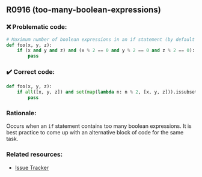 ## R0916 (too-many-boolean-expressions)

### :x: Problematic code:

```python
# Maximum number of boolean expressions in an if statement (by default max is 5)
def foo(x, y, z):
    if (x and y and z) and (x % 2 == 0 and y % 2 == 0 and z % 2 == 0):
        pass
```

### :heavy_check_mark: Correct code:

```python
def foo(x, y, z):
    if all([x, y, z]) and set(map(lambda n: n % 2, [x, y, z])).issubset({0}):
        pass
```

### Rationale:

Occurs when an `if` statement contains too many boolean expressions. It is best practice
to come up with an alternative block of code for the same task.

### Related resources:

- [Issue Tracker](https://github.com/PyCQA/pylint/issues?q=is%3Aissue+%22too-many-boolean-expressions%22+OR+%22R0916%22)
